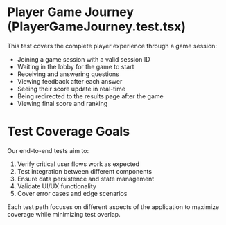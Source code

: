 # Player Game Journey (PlayerGameJourney.test.tsx)

This test covers the complete player experience through a game session:

- Joining a game session with a valid session ID
- Waiting in the lobby for the game to start
- Receiving and answering questions
- Viewing feedback after each answer
- Seeing their score update in real-time
- Being redirected to the results page after the game
- Viewing final score and ranking

# Test Coverage Goals

Our end-to-end tests aim to:

1. Verify critical user flows work as expected
2. Test integration between different components
3. Ensure data persistence and state management
4. Validate UI/UX functionality
5. Cover error cases and edge scenarios

Each test path focuses on different aspects of the application to maximize coverage while minimizing test overlap.
